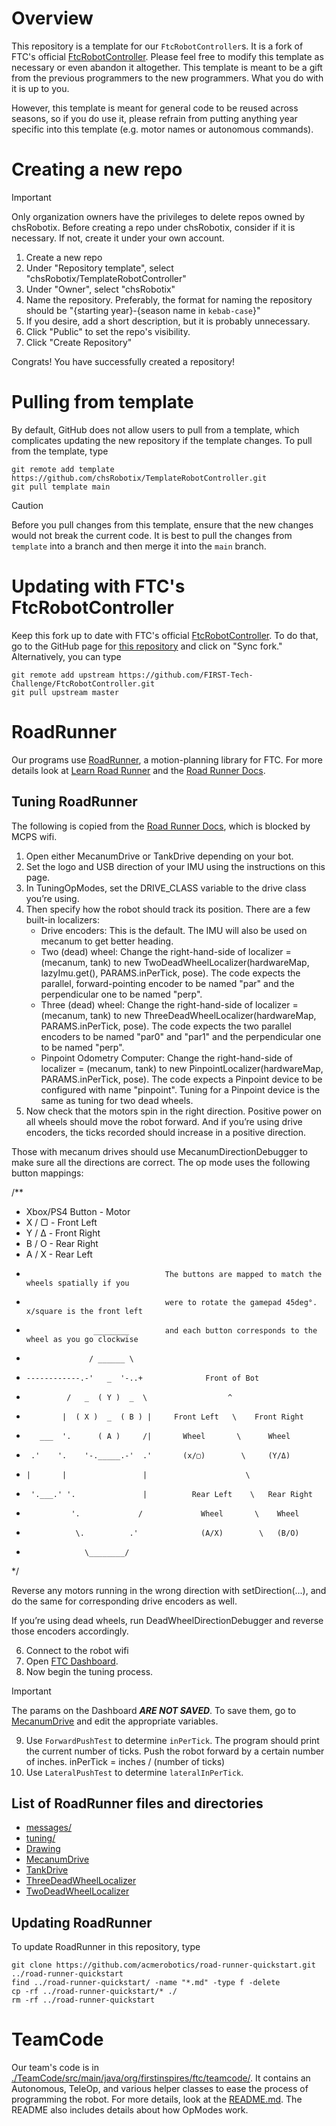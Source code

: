 # Overview

This repository is a template for our `FtcRobotController`s.
It is a fork of FTC's
official [FtcRobotController](https://github.com/FIRST-Tech-Challenge/FtcRobotController.git).
Please feel free to modify this template as necessary or even abandon it altogether.
This template is meant to be a gift from the previous programmers to the new programmers.
What you do with it is up to you.

However, this template is meant for general code to be reused across seasons,
so if you do use it, please refrain from putting anything year specific into this template
(e.g. motor names or autonomous commands).

# Creating a new repo

> [!Important]
> Only organization owners have the privileges to delete repos owned by chsRobotix.
> Before creating a repo under chsRobotix, consider if it is necessary.
> If not, create it under your own account.

1. Create a new repo
2. Under "Repository template", select "chsRobotix/TemplateRobotController"
3. Under "Owner", select "chsRobotix"
4. Name the repository. Preferably, the format for naming the repository should be "{starting
   year}-{season name in `kebab-case`}"
5. If you desire, add a short description, but it is probably unnecessary.
6. Click "Public" to set the repo's visibility.
7. Click "Create Repository"

Congrats! You have successfully created a repository!

# Pulling from template

By default, GitHub does not
allow users to pull from a template,
which complicates updating the new repository if the template changes.
To pull from the template, type

```
git remote add template https://github.com/chsRobotix/TemplateRobotController.git
git pull template main
```

> [!Caution]
> Before you pull changes from this template, ensure that the new changes would not
> break the current code.
> It is best to pull the changes from `template` into a branch
> and then merge it into the `main` branch.

# Updating with FTC's FtcRobotController

Keep this fork up to date with FTC's
official [FtcRobotController](https://github.com/FIRST-Tech-Challenge/FtcRobotController.git).
To do that, go to the GitHub page
for [this repository](https://github.com/chsRobotix/TemplateRobotController.git) and click on "Sync
fork."
Alternatively, you can type

```
git remote add upstream https://github.com/FIRST-Tech-Challenge/FtcRobotController.git
git pull upstream master
```

# RoadRunner

Our programs use [RoadRunner](https://github.com/acmerobotics/road-runner.git), a motion-planning
library for FTC.
For more details look at [Learn Road Runner](https://learnroadrunner.com/introduction.html) and
the [Road Runner Docs](https://rr.brott.dev/docs/v1-0/installation/).

## Tuning RoadRunner

The following is copied from the [Road Runner Docs](https://rr.brott.dev/docs/v1-0/tuning/), which
is blocked by MCPS wifi.

1. Open either MecanumDrive or TankDrive depending on your bot.
2. Set the logo and USB direction of your IMU using the instructions on this page.
3. In TuningOpModes, set the DRIVE_CLASS variable to the drive class you’re using.
4. Then specify how the robot should track its position. There are a few built-in localizers:
    - Drive encoders: This is the default. The IMU will also be used on mecanum to get better
      heading.
    - Two (dead) wheel: Change the right-hand-side of localizer =   (mecanum, tank) to new
      TwoDeadWheelLocalizer(hardwareMap, lazyImu.get(), PARAMS.inPerTick, pose). The code expects
      the parallel, forward-pointing encoder to be named "par" and the perpendicular one to be
      named "perp".
    - Three (dead) wheel: Change the right-hand-side of localizer =   (mecanum, tank) to new
      ThreeDeadWheelLocalizer(hardwareMap, PARAMS.inPerTick, pose). The code expects the two
      parallel encoders to be named "par0" and "par1" and the perpendicular one to be named "perp".
    - Pinpoint Odometry Computer: Change the right-hand-side of localizer =   (mecanum, tank) to new
      PinpointLocalizer(hardwareMap, PARAMS.inPerTick, pose). The code expects a Pinpoint device to
      be configured with name "pinpoint". Tuning for a Pinpoint device is the same as tuning for two
      dead wheels.
5. Now check that the motors spin in the right direction. Positive power on all wheels should move
   the robot forward. And if you’re using drive encoders, the ticks recorded should increase in a
   positive direction.

Those with mecanum drives should use MecanumDirectionDebugger to make sure all the directions are
correct. The op mode uses the following button mappings:

/**

* Xbox/PS4 Button - Motor
* X / ▢ - Front Left
* Y / Δ - Front Right
* B / O - Rear Right
* A / X - Rear Left
*                                    The buttons are mapped to match the wheels spatially if you
*                                    were to rotate the gamepad 45deg°. x/square is the front left
*                    ________        and each button corresponds to the wheel as you go clockwise
*                   / ______ \
*     ------------.-'   _  '-..+              Front of Bot
*              /   _  ( Y )  _  \                  ^
*             |  ( X )  _  ( B ) |     Front Left   \    Front Right
*        ___  '.      ( A )     /|       Wheel       \      Wheel
*      .'    '.    '-._____.-'  .'       (x/▢)        \     (Y/Δ)
*     |       |                 |                      \
*      '.___.' '.               |          Rear Left    \   Rear Right
*               '.             /             Wheel       \    Wheel
*                \.          .'              (A/X)        \   (B/O)
*                  \________/

*/

Reverse any motors running in the wrong direction with setDirection(...), and do the same for
corresponding drive encoders as well.

If you’re using dead wheels, run DeadWheelDirectionDebugger and reverse those encoders accordingly.

6. Connect to the robot wifi
7. Open [FTC Dashboard](http://192.168.43.1:8080/dash).
8. Now begin the tuning process.

> [!Important]
> The params on the Dashboard ***ARE NOT SAVED***.
> To save them, go
> to [MecanumDrive](./TeamCode/src/main/java/org/firstinspires/ftc/teamcode/MecanumDrive.java) and
> edit the appropriate variables.

9. Use `ForwardPushTest` to determine `inPerTick`. The program should print the current number of
   ticks. Push the robot forward by a certain number of inches. inPerTick = inches / (number of ticks)
10. Use `LateralPushTest` to determine `lateralInPerTick`.

## List of RoadRunner files and directories

- [messages/](TeamCode/src/main/java/org/firstinspires/ftc/teamcode/messages)
- [tuning/](TeamCode/src/main/java/org/firstinspires/ftc/teamcode/tuning)
- [Drawing](TeamCode/src/main/java/org/firstinspires/ftc/teamcode/Drawing.java)
- [MecanumDrive](TeamCode/src/main/java/org/firstinspires/ftc/teamcode/MecanumDrive.java)
- [TankDrive](TeamCode/src/main/java/org/firstinspires/ftc/teamcode/TankDrive.java)
- [ThreeDeadWheelLocalizer](TeamCode/src/main/java/org/firstinspires/ftc/teamcode/ThreeDeadWheelLocalizer.java)
- [TwoDeadWheelLocalizer](TeamCode/src/main/java/org/firstinspires/ftc/teamcode/TwoDeadWheelLocalizer.java)

## Updating RoadRunner

To update RoadRunner in this repository, type

```
git clone https://github.com/acmerobotics/road-runner-quickstart.git ../road-runner-quickstart
find ../road-runner-quickstart/ -name "*.md" -type f -delete
cp -rf ../road-runner-quickstart/* ./
rm -rf ../road-runner-quickstart
```

# TeamCode

Our team's code is
in [./TeamCode/src/main/java/org/firstinspires/ftc/teamcode/](./TeamCode/src/main/java/org/firstinspires/ftc/teamcode/).
It contains an Autonomous, TeleOp, and various helper classes to ease the process of programming the
robot.
For more details, look at
the [README.md](./TeamCode/src/main/java/org/firstinspires/ftc/teamcode/README.md).
The README also includes details about how OpModes work.
